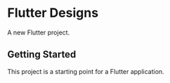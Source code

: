 # Flutter Designs

A new Flutter project.

## Getting Started

This project is a starting point for a Flutter application.

